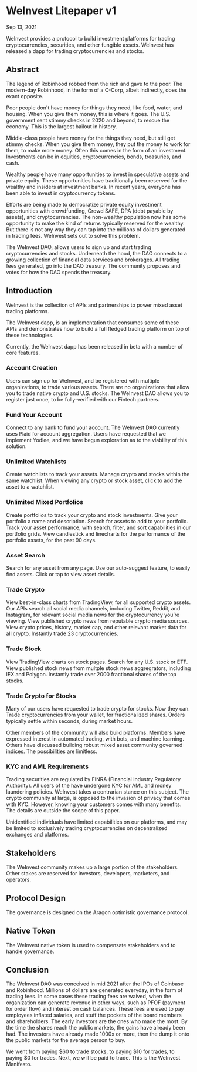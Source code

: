 # WeInvest Litepaper v1

 

Sep 13, 2021

 

WeInvest provides a protocol to build investment platforms for trading cryptocurrencies, securities, and other fungible assets. WeInvest has released a dapp for trading cryptocurrencies and stocks. 

 

## Abstract 

 

The legend of Robinhood robbed from the rich and gave to the poor. The modern-day Robinhood, in the form of a C-Corp, albeit indirectly, does the exact opposite. 

 

Poor people don't have money for things they need, like food, water, and housing. When you give them money, this is where it goes. The U.S. government sent stimmy checks in 2020 and beyond, to rescue the economy. This is the largest bailout in history. 

 

Middle-class people have money for the things they need, but still get stimmy checks. When you give them money, they put the money to work for them, to make more money. Often this comes in the form of an investment. Investments can be in equities, cryptocurrencies, bonds, treasuries, and cash. 

 

Wealthy people have many opportunities to invest in speculative assets and private equity. These opportunities have traditionally been reserved for the wealthy and insiders at investment banks. In recent years, everyone has been able to invest in cryptocurrency tokens.

 

Efforts are being made to democratize private equity investment opportunities with crowdfunding, Crowd SAFE, DPA (debt payable by assets), and cryptocurrencies. The non-wealthy population now has some opportunity to make the kind of returns typically reserved for the wealthy. But there is not any way they can tap into the millions of dollars generated in trading fees. WeInvest sets out to solve this problem. 

 

The WeInvest DAO, allows users to sign up and start trading cryptocurrencies and stocks. Underneath the hood, the DAO connects to a growing collection of financial data services and brokerages. All trading fees generated, go into the DAO treasury. The community proposes and votes for how the DAO spends the treasury. 

 

## Introduction

 

WeInvest is the collection of APIs and partnerships to power mixed asset trading platforms. 

 

The WeInvest dapp, is an  implementation that consumes some of these APIs and demonstrates how to build a full fledged trading platform on top of these technologies.

 

Currently, the WeInvest dapp has been released in beta with a number of core features. 

 

### Account Creation 

Users can sign up for WeInvest, and be registered with multiple organizations, to trade various assets. There are no organizations that allow you to trade native crypto and U.S. stocks. The WeInvest DAO allows you to register just once, to be fully-verified with our Fintech partners. 

 

### Fund Your Account

Connect to any bank to fund your account. The WeInvest DAO currently uses Plaid for account aggregation. Users have requested that we implement Yodlee, and we have begun exploration as to the viability of this solution. 

 

### Unlimited Watchlists

Create watchlists to track your assets. Manage crypto and stocks within the same watchlist. When viewing any crypto or stock asset, click to add the asset to a watchlist. 

 

### Unlimited Mixed Portfolios 

Create portfolios to track your crypto and stock investments. Give your portfolio a name and description. Search for assets to add to your portfolio. Track your asset performance, with search, filter, and sort capabilities in our portfolio grids. View candlestick and linecharts for the performance of the portfolio assets, for the past 90 days. 

 

### Asset Search 

Search for any asset from any page. Use our auto-suggest feature, to easily find assets. Click or tap to view asset details. 

 

### Trade Crypto

View best-in-class charts from TradingView, for all supported crypto assets. Our APIs search all social media channels, including Twitter, Reddit, and Instagram, for relevant social media news for the cryptocurrency you’re viewing. View published crypto news from reputable crypto media sources. View crypto prices, history, market cap, and other relevant market data for all crypto. Instantly trade 23 cryptocurrencies. 

 

### Trade Stock

View TradingView charts on stock pages. Search for any U.S. stock or ETF. View published stock news from multple stock news aggregrators, including IEX and Polygon. Instantly trade over 2000 fractional shares of the top stocks.

 

### Trade Crypto for Stocks 

Many of our users have requested to trade crypto for stocks. Now they can. Trade cryptocurrencies from your wallet, for fractionalized shares. Orders typically settle within seconds, during market hours. 

 

Other members of the community will also build platforms. Members have expressed interest in automated trading, with bots, and machine learning. Others have discussed building robust mixed asset community governed indices. The possibilities are limitless.

 

### KYC and AML Requirements 

Trading securities are regulated by FINRA (Financial Industry Regulatory Authority). All users of the  have undergone KYC for AML and money laundering policies. WeInvest takes a contrarian stance on this subject. The crypto community at large, is opposed to the invasion of privacy that comes with KYC. However, knowing your customers comes with many benefits. The details are outside the scope of this paper. 

 

Unidentified individuals have limited capabilities on our platforms, and may be limited to exclusively trading cryptocurrencies on decentralized exchanges and platforms.

 

## Stakeholders 

The WeInvest community makes up a large portion of the stakeholders. Other stakes are reserved for investors, developers, marketers, and operators. 

 

## Protocol Design 

The governance is designed on the Aragon optimistic governance protocol.

 

## Native Token 

The WeInvest native token is used to compensate stakeholders and to handle governance. 

 

## Conclusion 

The WeInvest DAO was conceived in mid 2021 after the IPOs of Coinbase and Robinhood. Millions of dollars are generated everyday, in the form of trading fees. In some cases these trading fees are waived, when the organization can generate revenue in other ways, such as PFOF (payment for order flow) and interest on cash balances. These fees are used to pay employees inflated salaries, and stuff the pockets of the board members and shareholders. The early investors are the ones who made the most. By the time the shares reach the public markets, the gains have already been had. The investors have already made 1000x or more, then the dump it onto the public markets for the average person to buy. 

 

We went from paying $60 to trade stocks, to paying $10 for trades, to paying $0 for trades. Next, we will be paid to trade. This is the WeInvest Manifesto. 

 

